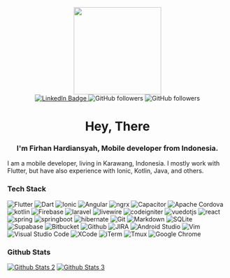 <div id="header" align="center">
  <img src="https://media.giphy.com/media/s6hdSACv7Dm3deCZKo/giphy.gif" width="200"/>
  
  <div id="badges">
    <a href="your-linkedin-URL">
      <img src="https://img.shields.io/badge/LinkedIn-blue?style=for-the-badge&logo=linkedin&logoColor=white" alt="LinkedIn Badge"/>
    </a>
    <img alt="GitHub followers" src="https://img.shields.io/github/followers/firhanhardiansyah?style=for-the-badge&logo=github">
    <img alt="GitHub followers" src="https://komarev.com/ghpvc/?username=firhanhardiansyah&style=for-the-badge&color=blue&logo=github">
  </div>
  <h1>Hey, There</h1>
</div>

<h3 align="center">I'm Firhan Hardiansyah, Mobile developer from Indonesia.</h3>

I am a mobile developer, living in Karawang, Indonesia. I mostly work with Flutter, but have also experience with Ionic, Kotlin, Java, and others.

<h3>Tech Stack</h3>
<p>
  <img alt="Flutter" src="https://img.shields.io/badge/Flutter-02569B?style=flat-square&logo=flutter&logoColor=white" />
  <img alt="Dart" src="https://img.shields.io/badge/Dart-0175C2?style=flat-square&logo=dart&logoColor=white" />
  <img alt="Ionic" src="https://img.shields.io/badge/Ionic-3880FF?style=flat-square&logo=ionic&logoColor=white" />
  <img alt="Angular" src="https://img.shields.io/badge/Angular-DD0031?style=flat-square&logo=angular&logoColor=white" />
  <img alt="ngrx" src="https://img.shields.io/badge/NgRx-BA2BD2?style=flat-square&logo=ngrx&logoColor=white" />
  <img alt="Capacitor" src="https://img.shields.io/badge/Capacitor-13A1FE?style=flat-square&logo=capacitor&logoColor=white" />
  <img alt="Apache Cordova" src="https://img.shields.io/badge/Apache_Cordova-E8E8E8?style=flat-square&logo=apachecordova&logoColor=black" />
  <img alt="kotlin" src="https://img.shields.io/badge/kotlin-7F52FF?style=flat-square&logo=kotlin&logoColor=white" />
  <img alt="Firebase" src="https://img.shields.io/badge/Firebase-FFCA28?style=flat-square&logo=firebase&logoColor=black" />
  <img alt="laravel" src="https://img.shields.io/badge/Laravel-FF2D20?style=flat-square&logo=laravel&logoColor=white" />
  <img alt="livewire" src="https://img.shields.io/badge/Livewire-4E56A6?style=flat-square&logo=livewire&logoColor=white" />
  <img alt="codeigniter" src="https://img.shields.io/badge/CodeIgniter-EF4223?style=flat-square&logo=codeigniter&logoColor=white" />
  <img alt="vuedotjs" src="https://img.shields.io/badge/Vue-4FC08D?style=flat-square&logo=vuedotjs&logoColor=white" />
  <img alt="react" src="https://img.shields.io/badge/React-61DAFB?style=flat-square&logo=react&logoColor=black" />
  <img alt="spring" src="https://img.shields.io/badge/Spring-6DB33F?style=flat-square&logo=spring&logoColor=white" />
  <img alt="springboot" src="https://img.shields.io/badge/Spring_Boot-6DB33F?style=flat-square&logo=springboot&logoColor=white" />
  <img alt="hibernate" src="https://img.shields.io/badge/Hibernate-59666C?style=flat-square&logo=hibernate&logoColor=white" />
  <img alt="Git" src="https://img.shields.io/badge/Git-F05032?style=flat-square&logo=git&logoColor=white" />
  <img alt="Markdown" src="https://img.shields.io/badge/Markdown-000000?style=flat-square&logo=markdown&logoColor=white" />
  <img alt="SQLite" src="https://img.shields.io/badge/SQLite-07405E?style=flat-square&logo=sqlite&logoColor=white" />
  <img alt="Supabase" src="https://img.shields.io/badge/Supabase-181818?style=flat-square&logo=supabase&logoColor=white" />
  <img alt="Bitbucket" src="https://img.shields.io/badge/Bitbucket-0747a6?style=flat-square&logo=bitbucket&logoColor=white" />
  <img alt="Github" src="https://img.shields.io/badge/GitHub-100000?style=flat-square&logo=github&logoColor=white" />
  <img alt="JIRA" src="https://img.shields.io/badge/Jira-0052CC?style=flat-square&logo=Jira&logoColor=white" />
  <img alt="Android Studio" src="https://img.shields.io/badge/Android_Studio-3DDC84?style=flat-square&logo=androidstudio&logoColor=white" />
  <img alt="Vim" src="https://img.shields.io/badge/VIM-%2311AB00.svg?&style=flat-square&logo=vim&logoColor=white" />
  <img alt="Visual Studio Code" src="https://img.shields.io/badge/Visual_Studio_Code-0078D4?style=flat-square&logo=visual_studio_code&logoColor=white" />
  <img alt="XCode" src="https://img.shields.io/badge/Xcode-007ACC?style=flat-square&logo=Xcode&logoColor=white" />
  <img alt="iTerm" src="https://img.shields.io/badge/iTerm2-000000?style=flat-square&logo=iterm2&logoColor=white" />
  <img alt="Tmux" src="https://img.shields.io/badge/tmux-1BB91F?style=flat-square&logo=tmux&logoColor=white" />
  <img alt="Google Chrome" src="https://img.shields.io/badge/Google_chrome-4285F4?style=flat-square&logo=Google-chrome&logoColor=white" />
</p>

<h3>Github Stats</h3>
<a href="https://github-readme-streak-stats.herokuapp.com/?user=firhanhardiansyah&theme=vue-dark&hide_border=true" target="_blank"><img alt="Github Stats 2" src="https://github-readme-streak-stats.herokuapp.com/?user=firhanhardiansyah&theme=vue-dark&hide_border=true" /></a>
<a href="https://github-readme-stats.vercel.app/api/top-langs/?username=firhanhardiansyah&theme=vue-dark&hide_border=true&include_all_commits=false&count_private=false&layout=compact" target="_blank"><img alt="Github Stats 3" src="https://github-readme-stats.vercel.app/api/top-langs/?username=firhanhardiansyah&theme=vue-dark&hide_border=true&include_all_commits=false&count_private=false&layout=compact" /></a>
